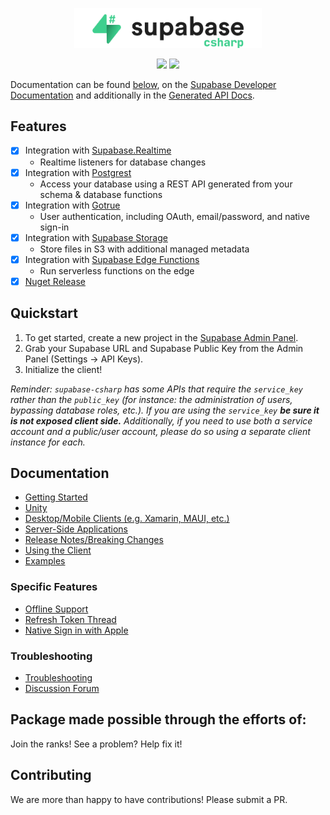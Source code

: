 <p align="center">
<img width="300" src=".github/supabase-csharp.png"/>
</p>
<p align="center">
  <img src="https://github.com/supabase/supabase-csharp/workflows/Build%20And%20Test/badge.svg"/>
  <a href="https://www.nuget.org/packages/supabase-csharp/">
    <img src="https://img.shields.io/nuget/vpre/supabase-csharp"/>
  </a>
</p>

Documentation can be found [below](#getting-started), on the [Supabase Developer Documentation](https://supabase.com/docs/reference/csharp/introduction) and additionally in the [Generated API Docs](https://supabase-community.github.io/supabase-csharp/api/Supabase.Client.html).

## Features

- [x] Integration with [Supabase.Realtime](https://github.com/supabase-community/realtime-csharp)
  - Realtime listeners for database changes
- [x] Integration with [Postgrest](https://github.com/supabase-community/postgrest-csharp)
  - Access your database using a REST API generated from your schema & database functions
- [x] Integration with [Gotrue](https://github.com/supabase-community/gotrue-csharp)
  - User authentication, including OAuth, email/password, and native sign-in
- [x] Integration with [Supabase Storage](https://github.com/supabase-community/storage-csharp)
  - Store files in S3 with additional managed metadata 
- [x] Integration with [Supabase Edge Functions](https://github.com/supabase-community/functions-csharp)
  -  Run serverless functions on the edge
- [x] [Nuget Release](https://www.nuget.org/packages/supabase-csharp)

## Quickstart

1. To get started, create a new project in the [Supabase Admin Panel](https://app.supabase.io).
2. Grab your Supabase URL and Supabase Public Key from the Admin Panel (Settings -> API Keys).
3. Initialize the client!

_Reminder: `supabase-csharp` has some APIs that require the `service_key` rather than the `public_key` (for instance: the administration of users, bypassing database roles, etc.). If you are using the `service_key` **be sure it is not exposed client side.** Additionally, if you need to use both a service account and a public/user account, please do so using a separate client instance for each._

## Documentation

- [Getting Started](https://github.com/supabase-community/supabase-csharp/wiki#getting-started)
- [Unity](https://github.com/supabase-community/supabase-csharp/wiki/Unity)
- [Desktop/Mobile Clients (e.g. Xamarin, MAUI, etc.)](https://github.com/supabase-community/supabase-csharp/wiki/Desktop-Clients)
- [Server-Side Applications](https://github.com/supabase-community/supabase-csharp/wiki/Server-Side-Applications)
- [Release Notes/Breaking Changes](https://github.com/supabase-community/supabase-csharp/wiki/Release-Notes)
- [Using the Client](https://github.com/supabase-community/supabase-csharp/wiki#using-the-client)
- [Examples](https://github.com/supabase-community/supabase-csharp/wiki/Examples)

### Specific Features

- [Offline Support](https://github.com/supabase-community/supabase-csharp/wiki/Authorization-with-Gotrue#offline-support)
- [Refresh Token Thread](https://github.com/supabase-community/supabase-csharp/wiki/Authorization-with-Gotrue#updated-refresh-token-handling)
- [Native Sign in with Apple]([Documentation/NativeSignInWithApple.md](https://github.com/supabase-community/supabase-csharp/wiki/Authorization-with-Gotrue#native-sign-in-with-apple))

### Troubleshooting

- [Troubleshooting](https://github.com/supabase-community/supabase-csharp/wiki/Troubleshooting)
- [Discussion Forum](https://github.com/supabase-community/supabase-csharp/discussions)

## Package made possible through the efforts of:

Join the ranks! See a problem? Help fix it!

## Contributing

We are more than happy to have contributions! Please submit a PR.
